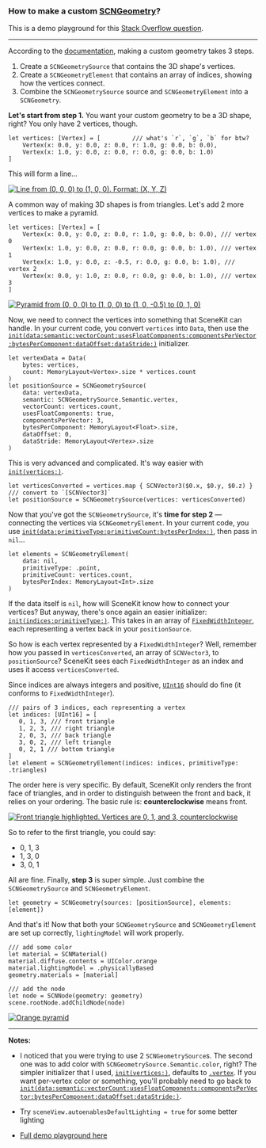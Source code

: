 ### How to make a custom [SCNGeometry](https://developer.apple.com/documentation/scenekit/scngeometry)?

This is a demo playground for this [Stack Overflow question](https://stackoverflow.com/q/69240185/14351818).

---

According to the [documentation](https://developer.apple.com/documentation/scenekit/scngeometrysource), making a custom geometry takes 3 steps.

1. Create a `SCNGeometrySource` that contains the 3D shape's vertices.
2. Create a `SCNGeometryElement` that contains an array of indices, showing how the vertices connect.
3. Combine the `SCNGeometrySource` source and `SCNGeometryElement` into a `SCNGeometry`.

**Let's start from step 1.** You want your custom geometry to be a 3D shape, right? You only have 2 vertices, though.

```
let vertices: [Vertex] = [         /// what's `r`, `g`, `b` for btw? 
    Vertex(x: 0.0, y: 0.0, z: 0.0, r: 1.0, g: 0.0, b: 0.0),
    Vertex(x: 1.0, y: 0.0, z: 0.0, r: 0.0, g: 0.0, b: 1.0)
]
```

This will form a line...

[![Line from (0, 0, 0) to (1, 0, 0). Format: (X, Y, Z)][1]][1]


A common way of making 3D shapes is from triangles. Let's add 2 more vertices to make a pyramid.

```
let vertices: [Vertex] = [
    Vertex(x: 0.0, y: 0.0, z: 0.0, r: 1.0, g: 0.0, b: 0.0), /// vertex 0
    Vertex(x: 1.0, y: 0.0, z: 0.0, r: 0.0, g: 0.0, b: 1.0), /// vertex 1
    Vertex(x: 1.0, y: 0.0, z: -0.5, r: 0.0, g: 0.0, b: 1.0), /// vertex 2
    Vertex(x: 0.0, y: 1.0, z: 0.0, r: 0.0, g: 0.0, b: 1.0), /// vertex 3
]
```

[![Pyramid from (0, 0, 0) to (1, 0, 0) to (1, 0, -0.5) to (0, 1, 0)][2]][2]

Now, we need to connect the vertices into something that SceneKit can handle. In your current code, you convert `vertices` into `Data`, then use the [`init(data:semantic:vectorCount:usesFloatComponents:componentsPerVector:bytesPerComponent:dataOffset:dataStride:)`](https://developer.apple.com/documentation/scenekit/scngeometrysource/1523320-init) initializer.

```
let vertexData = Data(
    bytes: vertices,
    count: MemoryLayout<Vertex>.size * vertices.count
)
let positionSource = SCNGeometrySource(
    data: vertexData,
    semantic: SCNGeometrySource.Semantic.vertex,
    vectorCount: vertices.count,
    usesFloatComponents: true,
    componentsPerVector: 3,
    bytesPerComponent: MemoryLayout<Float>.size,
    dataOffset: 0,
    dataStride: MemoryLayout<Vertex>.size
)
```

This is very advanced and complicated. It's way easier with [`init(vertices:)`](https://developer.apple.com/documentation/scenekit/scngeometrysource/2034708-init).

```
let verticesConverted = vertices.map { SCNVector3($0.x, $0.y, $0.z) } /// convert to `[SCNVector3]`
let positionSource = SCNGeometrySource(vertices: verticesConverted)
```

Now that you've got the `SCNGeometrySource`, it's **time for step 2** — connecting the vertices via `SCNGeometryElement`. In your current code, you use [`init(data:primitiveType:primitiveCount:bytesPerIndex:)`](https://developer.apple.com/documentation/scenekit/scngeometryelement/1522615-init), then pass in `nil`...

```
let elements = SCNGeometryElement(
    data: nil,
    primitiveType: .point,
    primitiveCount: vertices.count,
    bytesPerIndex: MemoryLayout<Int>.size
)
```


If the data itself is `nil`, how will SceneKit know how to connect your vertices? But anyway, there's once again an easier initializer: [`init(indices:primitiveType:)`](https://developer.apple.com/documentation/scenekit/scngeometryelement/1523191-init). This takes in an array of [`FixedWidthInteger`](https://developer.apple.com/documentation/swift/fixedwidthinteger), each representing a ​vertex back in your `positionSource`.

So how is each vertex represented by a `FixedWidthInteger`? Well, remember how you passed in `verticesConverted`, an array of `SCNVector3`, to `positionSource`? SceneKit sees each `FixedWidthInteger` as an index and uses it access `verticesConverted`.


Since indices are always integers and positive, [`UInt16`](https://developer.apple.com/documentation/swift/uint16) should do fine (it conforms to `FixedWidthInteger`).

```
/// pairs of 3 indices, each representing a vertex
let indices: [UInt16] = [
   ​0, 1, 3, /// front triangle
   ​1, 2, 3, /// right triangle
   ​2, 0, 3, /// back triangle
   ​3, 0, 2, /// left triangle
   ​0, 2, 1 /// bottom triangle
]
let element = SCNGeometryElement(indices: indices, primitiveType: .triangles)
```

The order here is very specific. By default, SceneKit only renders the front face of triangles, and in order to distinguish between the front and back, it relies on your ordering. The basic rule is: **counterclockwise** means front.

[![Front triangle highlighted. Vertices are 0, 1, and 3, counterclockwise][3]][3]

So to refer to the first triangle, you could say:

- ​0, 1, 3
- 1, 3, 0
- 3, 0, 1

All are fine. Finally, **step 3** is super simple. Just combine the `SCNGeometrySource` and `SCNGeometryElement`.

```
let geometry = SCNGeometry(sources: [positionSource], elements: [element])
```

And that's it! Now that both your `SCNGeometrySource` and `SCNGeometryElement` are set up correctly, `lightingModel` will work properly.

```
/// add some color
let material = SCNMaterial()
material.diffuse.contents = UIColor.orange
material.lightingModel = .physicallyBased
geometry.materials = [material]

/// add the node
let node = SCNNode(geometry: geometry)
scene.rootNode.addChildNode(node)
```


[![Orange pyramid][4]][4]


---

**Notes:**

- I noticed that you were trying to use 2 `SCNGeometrySource`s. The second one was to add color with `SCNGeometrySource.Semantic.color`, right? The simpler initializer that I used, [`init(vertices:)`](https://developer.apple.com/documentation/scenekit/scngeometrysource/2034708-init), defaults to [`.vertex`](https://developer.apple.com/documentation/scenekit/scngeometrysource/semantic/1522639-vertex). If you want per-vertex color or something, you'll probably need to go back to [`init(data:semantic:vectorCount:usesFloatComponents:componentsPerVector:bytesPerComponent:dataOffset:dataStride:)`](https://developer.apple.com/documentation/scenekit/scngeometrysource/1523320-init).
- Try `sceneView.autoenablesDefaultLighting = true` for some better lighting
- [Full demo playground here](https://github.com/aheze/CustomSCNGeometry)







  [1]: https://i.stack.imgur.com/IDCKi.png
  [2]: https://i.stack.imgur.com/xg1Eb.png
  [3]: https://i.stack.imgur.com/27lsy.png
  [4]: https://i.stack.imgur.com/y3lv0.png
